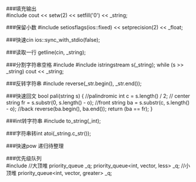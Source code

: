 ###填充输出  
    #include<iomanip>
    cout << setw(2) << setfill('0') << _string;

###保留小数
    #include<iomanip>
    setiosflags(ios::fixed) << setprecision(2) << _float;

###快速cin
    ios::sync_with_stdio(false);

###读取一行
    getline(cin, _string);

###分割字符串空格
    #include<sstream>
    #include<string>
    istringstream s(_string);
    while (s >> _string)
    	cout << _string;

###反转字符串
    #include<algorithm>
    reverse(_str.begin(), _str.end());

###快速回文
    bool pali(string s) { //palindromic
    	int c = s.length() / 2; // center
    	string fr = s.substr(0, s.length() - o); //front
    	string ba = s.substr(c, s.length() - o); //back
    	reverse(ba.begin(), ba.end());
    	return (ba == fr);
    }

###int转字符串
    #include<string>
    to_string(_int);
    
###字符串转int
	atoi(_string.c_str());

###快速pow
	递归待整理

###优先级队列	
	#include<queue>
	//大顶堆
	priority_queue<int> _q; 
	priority_queue<int, vector<int>, less<int>> _q;
	//小顶堆
	priority_queue<int, vector<int>, greater<int>> _q;